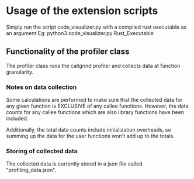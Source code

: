 # Usage of the extension scripts

Simply run the script code_visualizer.py with a compiled rust executable as an argument
Eg:
python3 code_visualizer.py Rust_Executable

## Functionality of the profiler class

The profiler class runs the callgrind profiler and collects data at function granularity.

### Notes on data collection
Some calculations are performed to make sure that the collected data for any given function is EXCLUSIVE of any callee functions. 
However, the data counts for any callee functions which are also library functions have been included.

Additionally, the total data counts include initialization overheads, so summing up the data for the user functions won't add up to the totals.

### Storing of collected data
The collected data is currently stored in a json file called "profiling_data.json".
